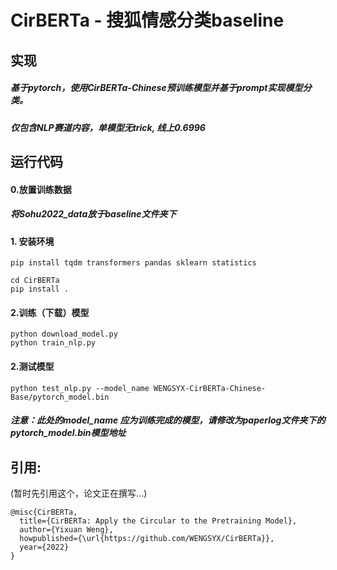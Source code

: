# CirBERTa - 搜狐情感分类baseline


## 实现

##### 基于pytorch，使用CirBERTa-Chinese预训练模型并基于prompt实现模型分类。

##### 仅包含NLP赛道内容，单模型无trick, 线上0.6996 



## 运行代码

#### 0.放置训练数据

##### 将Sohu2022_data放于baseline文件夹下



#### 1. 安装环境

```
pip install tqdm transformers pandas sklearn statistics

cd CirBERTa
pip install .
```



#### 2.训练（下载）模型

```
python download_model.py
python train_nlp.py
```



#### 2.测试模型

```
python test_nlp.py --model_name WENGSYX-CirBERTa-Chinese-Base/pytorch_model.bin
```

##### 注意：此处的model_name 应为训练完成的模型，请修改为paperlog文件夹下的pytorch_model.bin模型地址





## 引用:

(暂时先引用这个，论文正在撰写...)

```
@misc{CirBERTa,
  title={CirBERTa: Apply the Circular to the Pretraining Model},
  author={Yixuan Weng},
  howpublished={\url{https://github.com/WENGSYX/CirBERTa}},
  year={2022}
}
```
